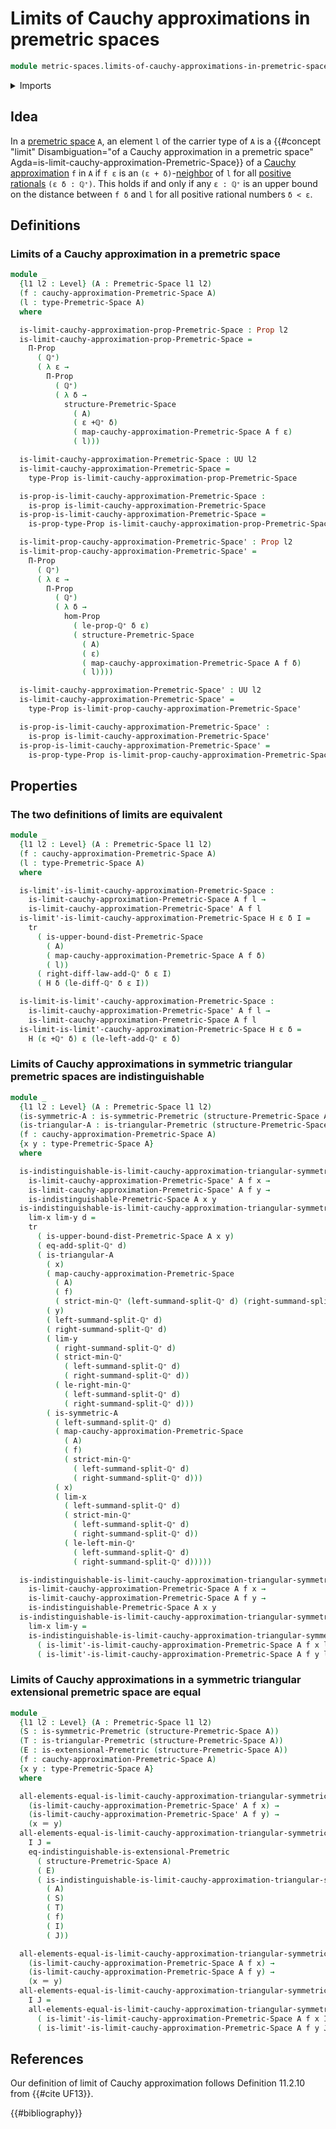 # Limits of Cauchy approximations in premetric spaces

```agda
module metric-spaces.limits-of-cauchy-approximations-in-premetric-spaces where
```

<details><summary>Imports</summary>

```agda
open import elementary-number-theory.positive-rational-numbers

open import foundation.dependent-products-propositions
open import foundation.identity-types
open import foundation.propositions
open import foundation.transport-along-identifications
open import foundation.universe-levels

open import metric-spaces.cauchy-approximations-premetric-spaces
open import metric-spaces.extensional-premetric-structures
open import metric-spaces.premetric-spaces
open import metric-spaces.symmetric-premetric-structures
open import metric-spaces.triangular-premetric-structures
```

</details>

## Idea

In a [premetric space](metric-spaces.premetric-spaces.md) `A`, an element `l` of
the carrier type of `A` is a
{{#concept "limit" Disambiguation="of a Cauchy approximation in a premetric space" Agda=is-limit-cauchy-approximation-Premetric-Space}}
of a
[Cauchy approximation](metric-spaces.cauchy-approximations-premetric-spaces.md)
`f` in `A` if `f ε` is an
`(ε + δ)`-[neighbor](metric-spaces.premetric-structures.md) of `l` for all
[positive rationals](elementary-number-theory.positive-rational-numbers.md)
`(ε δ : ℚ⁺)`. This holds if and only if any `ε : ℚ⁺` is an upper bound on the
distance between `f δ` and `l` for all positive rational numbers `δ < ε`.

## Definitions

### Limits of a Cauchy approximation in a premetric space

```agda
module _
  {l1 l2 : Level} (A : Premetric-Space l1 l2)
  (f : cauchy-approximation-Premetric-Space A)
  (l : type-Premetric-Space A)
  where

  is-limit-cauchy-approximation-prop-Premetric-Space : Prop l2
  is-limit-cauchy-approximation-prop-Premetric-Space =
    Π-Prop
      ( ℚ⁺)
      ( λ ε →
        Π-Prop
          ( ℚ⁺)
          ( λ δ →
            structure-Premetric-Space
              ( A)
              ( ε +ℚ⁺ δ)
              ( map-cauchy-approximation-Premetric-Space A f ε)
              ( l)))

  is-limit-cauchy-approximation-Premetric-Space : UU l2
  is-limit-cauchy-approximation-Premetric-Space =
    type-Prop is-limit-cauchy-approximation-prop-Premetric-Space

  is-prop-is-limit-cauchy-approximation-Premetric-Space :
    is-prop is-limit-cauchy-approximation-Premetric-Space
  is-prop-is-limit-cauchy-approximation-Premetric-Space =
    is-prop-type-Prop is-limit-cauchy-approximation-prop-Premetric-Space

  is-limit-prop-cauchy-approximation-Premetric-Space' : Prop l2
  is-limit-prop-cauchy-approximation-Premetric-Space' =
    Π-Prop
      ( ℚ⁺)
      ( λ ε →
        Π-Prop
          ( ℚ⁺)
          ( λ δ →
            hom-Prop
              ( le-prop-ℚ⁺ δ ε)
              ( structure-Premetric-Space
                ( A)
                ( ε)
                ( map-cauchy-approximation-Premetric-Space A f δ)
                ( l))))

  is-limit-cauchy-approximation-Premetric-Space' : UU l2
  is-limit-cauchy-approximation-Premetric-Space' =
    type-Prop is-limit-prop-cauchy-approximation-Premetric-Space'

  is-prop-is-limit-cauchy-approximation-Premetric-Space' :
    is-prop is-limit-cauchy-approximation-Premetric-Space'
  is-prop-is-limit-cauchy-approximation-Premetric-Space' =
    is-prop-type-Prop is-limit-prop-cauchy-approximation-Premetric-Space'
```

## Properties

### The two definitions of limits are equivalent

```agda
module _
  {l1 l2 : Level} (A : Premetric-Space l1 l2)
  (f : cauchy-approximation-Premetric-Space A)
  (l : type-Premetric-Space A)
  where

  is-limit'-is-limit-cauchy-approximation-Premetric-Space :
    is-limit-cauchy-approximation-Premetric-Space A f l →
    is-limit-cauchy-approximation-Premetric-Space' A f l
  is-limit'-is-limit-cauchy-approximation-Premetric-Space H ε δ I =
    tr
      ( is-upper-bound-dist-Premetric-Space
        ( A)
        ( map-cauchy-approximation-Premetric-Space A f δ)
        ( l))
      ( right-diff-law-add-ℚ⁺ δ ε I)
      ( H δ (le-diff-ℚ⁺ δ ε I))

  is-limit-is-limit'-cauchy-approximation-Premetric-Space :
    is-limit-cauchy-approximation-Premetric-Space' A f l →
    is-limit-cauchy-approximation-Premetric-Space A f l
  is-limit-is-limit'-cauchy-approximation-Premetric-Space H ε δ =
    H (ε +ℚ⁺ δ) ε (le-left-add-ℚ⁺ ε δ)
```

### Limits of Cauchy approximations in symmetric triangular premetric spaces are indistinguishable

```agda
module _
  {l1 l2 : Level} (A : Premetric-Space l1 l2)
  (is-symmetric-A : is-symmetric-Premetric (structure-Premetric-Space A))
  (is-triangular-A : is-triangular-Premetric (structure-Premetric-Space A))
  (f : cauchy-approximation-Premetric-Space A)
  {x y : type-Premetric-Space A}
  where

  is-indistinguishable-is-limit-cauchy-approximation-triangular-symmetric-Premetric-Space' :
    is-limit-cauchy-approximation-Premetric-Space' A f x →
    is-limit-cauchy-approximation-Premetric-Space' A f y →
    is-indistinguishable-Premetric-Space A x y
  is-indistinguishable-is-limit-cauchy-approximation-triangular-symmetric-Premetric-Space'
    lim-x lim-y d =
    tr
      ( is-upper-bound-dist-Premetric-Space A x y)
      ( eq-add-split-ℚ⁺ d)
      ( is-triangular-A
        ( x)
        ( map-cauchy-approximation-Premetric-Space
          ( A)
          ( f)
          ( strict-min-ℚ⁺ (left-summand-split-ℚ⁺ d) (right-summand-split-ℚ⁺ d)))
        ( y)
        ( left-summand-split-ℚ⁺ d)
        ( right-summand-split-ℚ⁺ d)
        ( lim-y
          ( right-summand-split-ℚ⁺ d)
          ( strict-min-ℚ⁺
            ( left-summand-split-ℚ⁺ d)
            ( right-summand-split-ℚ⁺ d))
          ( le-right-min-ℚ⁺
            ( left-summand-split-ℚ⁺ d)
            ( right-summand-split-ℚ⁺ d)))
        ( is-symmetric-A
          ( left-summand-split-ℚ⁺ d)
          ( map-cauchy-approximation-Premetric-Space
            ( A)
            ( f)
            ( strict-min-ℚ⁺
              ( left-summand-split-ℚ⁺ d)
              ( right-summand-split-ℚ⁺ d)))
          ( x)
          ( lim-x
            ( left-summand-split-ℚ⁺ d)
            ( strict-min-ℚ⁺
              ( left-summand-split-ℚ⁺ d)
              ( right-summand-split-ℚ⁺ d))
            ( le-left-min-ℚ⁺
              ( left-summand-split-ℚ⁺ d)
              ( right-summand-split-ℚ⁺ d)))))

  is-indistinguishable-is-limit-cauchy-approximation-triangular-symmetric-Premetric-Space :
    is-limit-cauchy-approximation-Premetric-Space A f x →
    is-limit-cauchy-approximation-Premetric-Space A f y →
    is-indistinguishable-Premetric-Space A x y
  is-indistinguishable-is-limit-cauchy-approximation-triangular-symmetric-Premetric-Space
    lim-x lim-y =
    is-indistinguishable-is-limit-cauchy-approximation-triangular-symmetric-Premetric-Space'
      ( is-limit'-is-limit-cauchy-approximation-Premetric-Space A f x lim-x)
      ( is-limit'-is-limit-cauchy-approximation-Premetric-Space A f y lim-y)
```

### Limits of Cauchy approximations in a symmetric triangular extensional premetric space are equal

```agda
module _
  {l1 l2 : Level} (A : Premetric-Space l1 l2)
  (S : is-symmetric-Premetric (structure-Premetric-Space A))
  (T : is-triangular-Premetric (structure-Premetric-Space A))
  (E : is-extensional-Premetric (structure-Premetric-Space A))
  (f : cauchy-approximation-Premetric-Space A)
  {x y : type-Premetric-Space A}
  where

  all-elements-equal-is-limit-cauchy-approximation-triangular-symmetric-extensional-Premetric-Space' :
    (is-limit-cauchy-approximation-Premetric-Space' A f x) →
    (is-limit-cauchy-approximation-Premetric-Space' A f y) →
    (x ＝ y)
  all-elements-equal-is-limit-cauchy-approximation-triangular-symmetric-extensional-Premetric-Space'
    I J =
    eq-indistinguishable-is-extensional-Premetric
      ( structure-Premetric-Space A)
      ( E)
      ( is-indistinguishable-is-limit-cauchy-approximation-triangular-symmetric-Premetric-Space'
        ( A)
        ( S)
        ( T)
        ( f)
        ( I)
        ( J))

  all-elements-equal-is-limit-cauchy-approximation-triangular-symmetric-extensional-Premetric-Space :
    (is-limit-cauchy-approximation-Premetric-Space A f x) →
    (is-limit-cauchy-approximation-Premetric-Space A f y) →
    (x ＝ y)
  all-elements-equal-is-limit-cauchy-approximation-triangular-symmetric-extensional-Premetric-Space
    I J =
    all-elements-equal-is-limit-cauchy-approximation-triangular-symmetric-extensional-Premetric-Space'
      ( is-limit'-is-limit-cauchy-approximation-Premetric-Space A f x I)
      ( is-limit'-is-limit-cauchy-approximation-Premetric-Space A f y J)
```

## References

Our definition of limit of Cauchy approximation follows Definition 11.2.10 from
{{#cite UF13}}.

{{#bibliography}}
